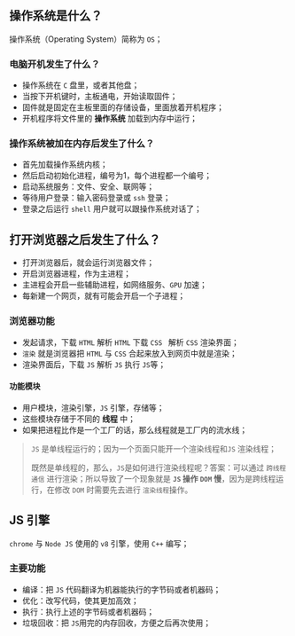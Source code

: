 ## 操作系统是什么？

操作系统（Operating System）简称为 `OS`；

### 电脑开机发生了什么？

* 操作系统在 `C` 盘里，或者其他盘；
* 当按下开机键时，主板通电，开始读取固件；
* 固件就是固定在主板里面的存储设备，里面放着开机程序；
* 开机程序将文件里的 **操作系统** 加载到内存中运行；

### 操作系统被加在内存后发生了什么？

* 首先加载操作系统内核；
* 然后启动初始化进程，编号为1，每个进程都一个编号；
* 启动系统服务：文件、安全、联网等；
* 等待用户登录：输入密码登录或 `ssh` 登录；
* 登录之后运行 `shell` 用户就可以跟操作系统对话了；

## 打开浏览器之后发生了什么？

* 打开浏览器后，就会运行浏览器文件；
* 开启浏览器进程，作为主进程；
* 主进程会开启一些辅助进程，如网络服务、`GPU` 加速；
* 每新建一个网页，就有可能会开启一个子进程；

 ### 浏览器功能

* 发起请求，下载 `HTML` 解析 `HTML` 下载 `CSS ` 解析 `CSS` 渲染界面；
* `渲染` 就是浏览器把 `HTML` 与 `CSS` 合起来放入到网页中就是渲染；
* 渲染界面后，下载 `JS` 解析 `JS` 执行 `JS`等；

#### 功能模块

* 用户模块，渲染引擎，`JS` 引擎，存储等；
* 这些模块存储于不同的 **线程** 中；
* 如果把进程比作是一个工厂的话，那么线程就是工厂内的流水线；

> `JS` 是单线程运行的；因为一个页面只能开一个渲染线程和`JS` 渲染线程；
>
> 既然是单线程的，那么，`JS`是如何进行渲染线程呢？答案：可以通过 `跨线程通信` 进行渲染；所以导致了一个现象就是 **`JS` 操作 `DOM` 慢**，因为是跨线程运行，在修改 `DOM` 时需要先去进行 `渲染线程`操作。

## JS 引擎

`chrome` 与 `Node JS`  使用的 `v8` 引擎，使用 `C++` 编写；

### 主要功能

* 编译：把 `JS` 代码翻译为机器能执行的字节码或者机器码；
* 优化：改写代码，使其更加高效；
* 执行：执行上述的字节码或者机器码；
* 垃圾回收：把 `JS`用完的内存回收，方便之后再次使用；